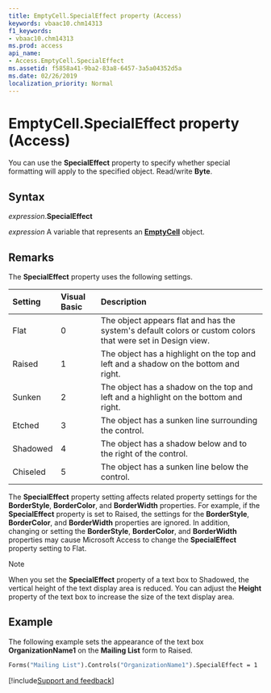 ```yaml
---
title: EmptyCell.SpecialEffect property (Access)
keywords: vbaac10.chm14313
f1_keywords:
- vbaac10.chm14313
ms.prod: access
api_name:
- Access.EmptyCell.SpecialEffect
ms.assetid: f5858a41-9ba2-83a8-6457-3a5a04352d5a
ms.date: 02/26/2019
localization_priority: Normal
---
```



# EmptyCell.SpecialEffect property (Access)

You can use the **SpecialEffect** property to specify whether special formatting will apply to the specified object. Read/write **Byte**.


## Syntax

_expression_.**SpecialEffect**

_expression_ A variable that represents an **[EmptyCell](Access.EmptyCell.md)** object.

## Remarks

The **SpecialEffect** property uses the following settings.

|Setting|Visual Basic|Description|
|:-----|:-----|:-----|
|Flat|0|The object appears flat and has the system's default colors or custom colors that were set in Design view.|
|Raised|1|The object has a highlight on the top and left and a shadow on the bottom and right.|
|Sunken|2|The object has a shadow on the top and left and a highlight on the bottom and right.|
|Etched|3|The object has a sunken line surrounding the control.|
|Shadowed|4|The object has a shadow below and to the right of the control.|
|Chiseled|5|The object has a sunken line below the control.|

The **SpecialEffect** property setting affects related property settings for the **BorderStyle**, **BorderColor**, and **BorderWidth** properties. For example, if the **SpecialEffect** property is set to Raised, the settings for the **BorderStyle**, **BorderColor**, and **BorderWidth** properties are ignored. In addition, changing or setting the **BorderStyle**, **BorderColor**, and **BorderWidth** properties may cause Microsoft Access to change the **SpecialEffect** property setting to Flat.

> [!NOTE] 
> When you set the **SpecialEffect** property of a text box to Shadowed, the vertical height of the text display area is reduced. You can adjust the **Height** property of the text box to increase the size of the text display area.

## Example

The following example sets the appearance of the text box **OrganizationName1** on the **Mailing List** form to Raised.


```vb
Forms("Mailing List").Controls("OrganizationName1").SpecialEffect = 1
```


[!include[Support and feedback](~/includes/feedback-boilerplate.md)]

 